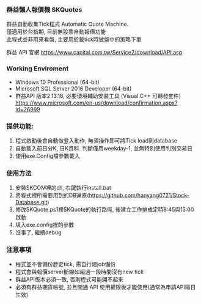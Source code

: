 ### 群益懶人報價機 SKQuotes
群益自動收集Tick程式 Automatic Quote Machine. </br>
僅適用於台指期, 目前無股票自動報價功能 </br>
此程式並非用來看盤, 主要用於載tick時做盤中的策略下單
 
群益 API 官網
<https://www.capital.com.tw/Service2/download/API.asp>

### Working Enviroment 
* Windows 10 Professional (64-bit)</br>
* Microsoft SQL Server 2016 Developer (64-bit)
* 群益API 版本2.13.16, 必要環境輔助安裝工具 (Visual C++ 可轉發套件) https://www.microsoft.com/en-us/download/confirmation.aspx?id=26999

### 提供功能:
1. 程式啟動後會自動做登入動作, 無須操作即可將Tick load到database
2. 自動載入前日分K, 日K資料. 判斷僅用weekday-1, 並無特別使用判別交易日
3. 使用exe.Config檔參數載入

### 使用方法
1. 安裝SKCOM裡的dll, 右鍵執行install.bat
2. 將程式裡所需要用到的DB還原(https://github.com/hanyang0721/Stock-Database.git)
3. 修改SKQuote.ps1裡SKQuote的執行路徑, 後建立工作排成定時8:45與15:00啟動 
4. 填入exe.config裡的參數
5. 沒事了, 繼續debug

### 注意事項
* 程式並不會備份歷史tick, 需自行建job備份
* 程式會與報價server斷線如超過一段時間沒有new tick
* 群益API版本必須一致, 否則程式可能開不起來
* 必須有群益期貨帳號, 並且開通 API 使用權限後才能使用(通常為申請API隔日生效)


